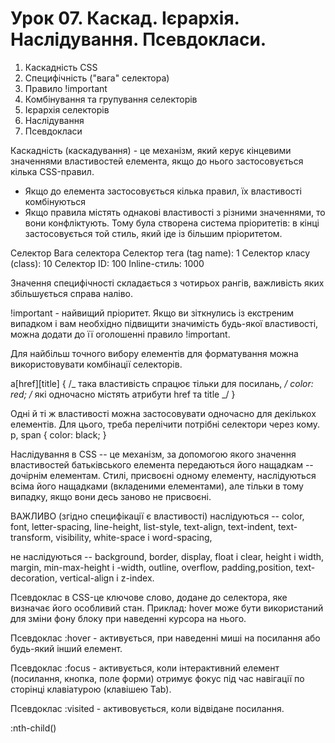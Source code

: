 # Урок 07. Каскад. Ієрархія. Наслідування. Псевдокласи.

1. Каскадність CSS
2. Специфічність ("вага" селектора)
3. Правило !important
4. Комбінування та групування селекторів
5. Ієрархія селекторів
6. Наслідування
7. Псевдокласи

<!--! ============================== Каскадність CSS =============================================== -->

Каскадність (каскадування) - це механізм, який керує кінцевими значеннями властивостей елемента, якщо до нього застосовується кілька CSS-правил.

- Якщо до елемента застосовується кілька правил, їх властивості комбінуються
- Якщо правила містять однакові властивості з різними значеннями, то вони конфліктують.
  Тому була створена система пріоритетів: в кінці застосовується той стиль, який іде із більшим пріоритетом.

<!--! ============================== Специфічність ("вага" селектора) ============================= -->

Селектор Вага селектора
Селектор тега (tag name): 1
Селектор класу (class): 10
Селектор ID: 100
Inline-стиль: 1000

Значення специфічності складається з чотирьох рангів, важливість яких збільшується справа наліво.

<!--! ============================== !important =============================================== -->

!important - найвищий пріоритет. Якщо ви зіткнулись із екстреним випадком і вам необхідно підвищити значимість будь-якої властивості, можна додати до її оголошенні правило !important.

<!--! ============================== Комбінування та групування селекторів ======================== -->

Для найбільш точного вибору елементів для форматування можна використовувати комбінації селекторів.

a[href][title] { /_ така властивість спрацює тільки для посилань, _/
color: red; /_ які одночасно містять атрибути href та title _/
}

Одні й ті ж властивості можна застосовувати одночасно для декількох елементів. Для цього, треба перелічити потрібні селектори через кому.
p,
span {
color: black;
}

<!--! ============================== Наслідування =============================================== -->

Наслідування в CSS -- це механізм, за допомогою якого значення властивостей батьківського елемента передаються його нащадкам -- дочірнім елементам. Стилі, присвоєні одному елементу, наслідуються всіма його нащадками (вкладеними елементами), але тільки в тому випадку, якщо вони десь заново не присвоєні.

ВАЖЛИВО (згідно специфікації є властивості)
наслідуються -- color, font, letter-spacing, line-height, list-style, text-align, text-indent, text-transform, visibility, white-space і word-spacing,

не наслідуються -- background, border, display, float і clear, height і width, margin, min-max-height і -width, outline, overflow, padding,position, text-decoration, vertical-align і z-index.

<!--! ============================== Псевдокласи =============================================== -->

Псевдоклас в CSS-це ключове слово, додане до селектора, яке визначає його особливий стан.
Приклад: hover може бути використаний для зміни фону блоку при наведенні курсора на нього.

<!-- div:hover {  background-color: #F89B4D;} -->
<!-- div:hover {  background-color: #F89B4D;} -->
<!-- div:hover {  background-color: #F89B4D;} -->
<!-- div:hover {  background-color: #F89B4D;} -->

Псевдоклас :hover - активується, при наведенні миші на посилання або будь-який інший елемент.

Псевдоклас :focus - активується, коли інтерактивний елемент (посилання, кнопка, поле форми) отримує фокус під час навігації по сторінці клавіатурою (клавішею Tab).

Псевдоклас :visited - активовується, коли відвідане посилання.

:nth-child()
